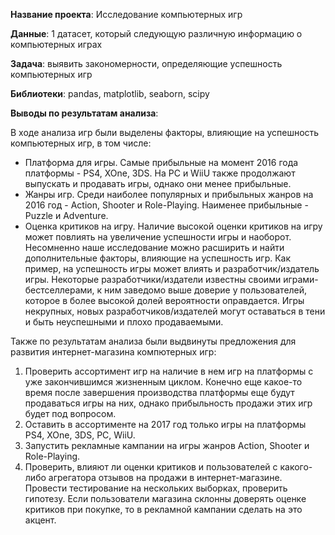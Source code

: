 **Название проекта**: Исследование компьютерных игр  

**Данные**: 1 датасет, который следующую различную информацию о компьютерных играх 

**Задача**:  выявить закономерности, определяющие успешность компьютерных игр

**Библиотеки**: pandas, matplotlib, seaborn, scipy

**Выводы по результатам анализа**:

В ходе анализа игр были выделены факторы, влияющие на успешность компьютерных игр, в том числе:
* Платформа для игры. Самые прибыльные на момент 2016 года платформы - PS4, XOne, 3DS. На PC и WiiU также продолжают выпускать и продавать игры, однако они менее прибыльные.
* Жанры игр. Среди наиболее популярных и прибыльных жанров на 2016 год - Action, Shooter и Role-Playing. Наименее прибыльные - Puzzle и Adventure.
* Оценка критиков на игру. Наличие высокой оценки критиков на игру может повлиять на увеличение успешности игры и наоборот.
Несомненно наше исследование можно расширить и найти дополнительные факторы, влияющие на успешность игр. Как пример, на успешность игры может влиять и разработчик/издатель игры. Некоторые разработчики/издатели известны своими играми-бестселлерами, к ним заведомо выше доверие у пользователей, которое в более высокой долей вероятности оправдается. Игры некрупных, новых разработчиков/издателей могут оставаться в тени и быть неуспешными и плохо продаваемыми.

Также по результатам анализа были выдвинуты предложения для развития интернет-магазина компютерных игр:

1) Проверить ассортимент игр на наличие в нем игр на платформы с уже закончившимся жизненным циклом. Конечно еще какое-то время после завершения производства платформы еще будут продаваться игры на них, однако прибыльность продажи этих игр будет под вопросом.
2) Оставить в ассортименте на 2017 год только игры на платформы PS4, XOne, 3DS, PC, WiiU. 
3) Запустить рекламные кампании на игры жанров Action, Shooter и Role-Playing.
4) Проверить, влияют ли оценки критиков и пользователей с какого-либо агрегатора отзывов на продажи в интернет-магазине. Провести тестирование на нескольких выборках, проверить гипотезу. Если пользователи магазина склонны доверять оценке критиков при покупке, то в рекламной кампании сделать на это акцент.
